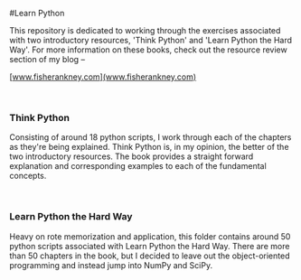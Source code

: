 #Learn Python

This repository is dedicated to working through the exercises associated with two introductory resources, 'Think Python' and 'Learn Python the Hard Way'. For more information on these books, check out the resource review section of my blog – 

[www.fisherankney.com](www.fisherankney.com)

<br> 

### Think Python

Consisting of around 18 python scripts, I work through each of the chapters as they're being explained. Think Python is, in my opinion, the better of the two introductory resources. The book provides a straight forward explanation and corresponding examples to each of the fundamental concepts. 

<br> 

### Learn Python the Hard Way

Heavy on rote memorization and application, this folder contains around 50 python scripts associated with Learn Python the Hard Way. There are more than 50 chapters in the book, but I decided to leave out the object-oriented programming and instead jump into NumPy and SciPy. 

<br>


